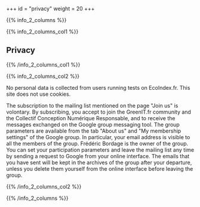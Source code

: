 +++
id = "privacy"
weight = 20
+++

{{% info_2_columns %}}

{{% info_2_columns_col1 %}}

## Privacy

{{% /info_2_columns_col1 %}}

{{% info_2_columns_col2 %}}

No personal data is collected from users running tests on EcoIndex.fr. This site does not use cookies.

The subscription to the mailing list mentioned on the page "Join us" is volontary. By subscribing, you accept to join the GreenIT.fr community and the <span lang="fr">Collectif Conception Numérique Responsable</span>, and to receive the messages exchanged on the Google group messaging tool. The group parameters are available from the tab "About us" and "My membership settings" of the Google group. In particular, your email address is visible to all the members of the group. Frédéric Bordage is the owner of the group. You can set your participation parameters and leave the mailing list any time by sending a request to Google from your online interface. The emails that you have sent will be kept in the archives of the group after your departure, unless you delete them yourself from the online interface before leaving the group.


{{% /info_2_columns_col2 %}}

{{% /info_2_columns %}}
